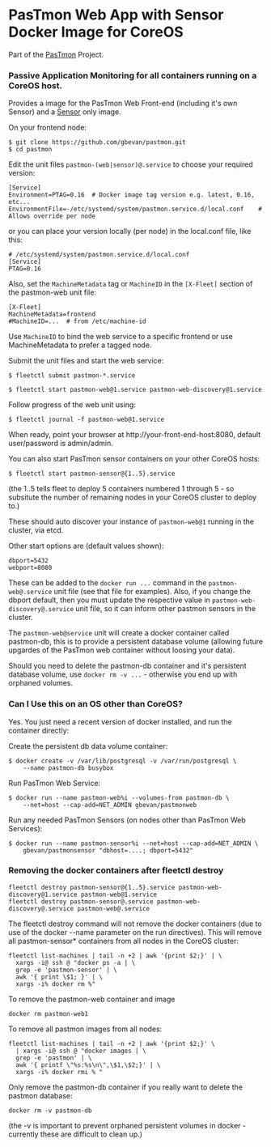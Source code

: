 PasTmon Web App with Sensor Docker Image for CoreOS
===================================================

Part of the [PasTmon](http://pastmon.sourceforge.net) Project.

### Passive Application Monitoring for all containers running on a CoreOS host.

Provides a image for the PasTmon Web Front-end (including it's own Sensor) and a
[Sensor](https://registry.hub.docker.com/u/gbevan/pastmonsensor/) only image.

On your frontend node:

    $ git clone https://github.com/gbevan/pastmon.git
    $ cd pastmon

Edit the unit files ``pastmon-(web|sensor)@.service`` to choose your required version:

    [Service]
    Environment=PTAG=0.16  # Docker image tag version e.g. latest, 0.16, etc...
    EnvironmentFile=-/etc/systemd/system/pastmon.service.d/local.conf    # Allows override per node

or you can place your version locally (per node) in the local.conf file, like this:

    # /etc/systemd/system/pastmon.service.d/local.conf
    [Service]
    PTAG=0.16

Also, set the ``MachineMetadata`` tag or ``MachineID`` in the ``[X-Fleet]`` section of the pastmon-web
unit file:

    [X-Fleet]
    MachineMetadata=frontend
    #MachineID=...  # from /etc/machine-id

Use ``MachineID`` to bind the web service to a specific frontend or use MachineMetadata to prefer a tagged node.

Submit the unit files and start the web service:

    $ fleetctl submit pastmon-*.service

    $ fleetctl start pastmon-web@1.service pastmon-web-discovery@1.service

Follow progress of the web unit using:

    $ fleetctl journal -f pastmon-web@1.service

When ready, point your browser at http://your-front-end-host:8080, default user/password is admin/admin.

You can also start PasTmon sensor containers on your other CoreOS hosts:

    $ fleetctl start pastmon-sensor@{1..5}.service

(the 1..5 tells fleet to deploy 5 containers numbered 1 through 5 - so subsitute the number of
remaining nodes in your CoreOS cluster to deploy to.)

These should auto discover your instance of ``pastmon-web@1`` running in the cluster, via etcd.

Other start options are (default values shown):

    dbport=5432
    webport=8080

These can be added to the `docker run ...` command in the ``pastmon-web@.service`` unit file (see that file for examples).
Also, if you change the dbport default, then you must update the respective value in ``pastmon-web-discovery@.service`` unit file,
so it can inform other pastmon sensors in the cluster.

The ``pastmon-web@service`` unit will create a docker container called pastmon-db, this is to
provide a persistent database volume (allowing future upgardes of the PasTmon web container
without loosing your data).

Should you need to delete the pastmon-db container and it's persistent database volume,
use `docker rm -v ...` - otherwise you end up with orphaned volumes.

### Can I Use this on an OS other than CoreOS?

Yes.  You just need a recent version of docker installed, and run the container directly:

Create the persistent db data volume container:

    $ docker create -v /var/lib/postgresql -v /var/run/postgresql \
        --name pastmon-db busybox

Run PasTmon Web Service:

    $ docker run --name pastmon-web%i --volumes-from pastmon-db \
        --net=host --cap-add=NET_ADMIN gbevan/pastmonweb

Run any needed PasTmon Sensors (on nodes other than PasTmon Web Services):

    $ docker run --name pastmon-sensor%i --net=host --cap-add=NET_ADMIN \
        gbevan/pastmonsensor "dbhost=....; dbport=5432"

### Removing the docker containers after fleetctl destroy

    fleetctl destroy pastmon-sensor@{1..5}.service pastmon-web-discovery@1.service pastmon-web@1.service
    fleetctl destroy pastmon-sensor@.service pastmon-web-discovery@.service pastmon-web@.service

The fleetctl destroy command will not remove the docker containers (due to use of the
docker --name parameter on the run directives).  This will remove all pastmon-sensor*
containers from all nodes in the CoreOS cluster:

    fleetctl list-machines | tail -n +2 | awk '{print $2;}' | \
      xargs -i@ ssh @ "docker ps -a | \
      grep -e 'pastmon-sensor' | \
      awk '{ print \$1; }' | \
      xargs -i% docker rm %"

To remove the pastmon-web container and image

    docker rm pastmon-web1

To remove all pastmon images from all nodes:

    fleetctl list-machines | tail -n +2 | awk '{print $2;}' \
      | xargs -i@ ssh @ "docker images | \
      grep -e 'pastmon' | \
      awk '{ printf \"%s:%s\n\",\$1,\$2;}' | \
      xargs -i% docker rmi % "

Only remove the pastmon-db container if you really want to delete the pastmon
database:

    docker rm -v pastmon-db

(the -v is important to prevent orphaned persistent volumes in docker -
currently these are difficult to clean up.)
